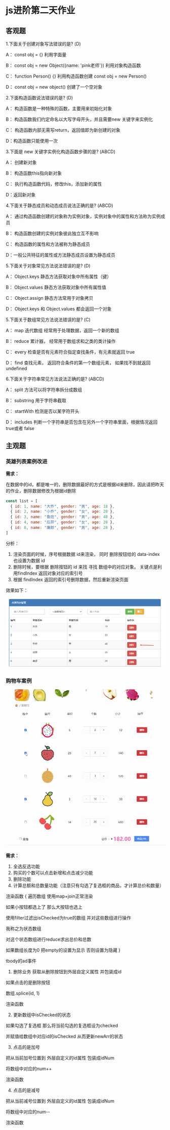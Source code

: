 # js进阶第二天作业

## 客观题

1.下面关于创建对象写法错误的是? (D)

 A： const obj = {}  利用字面量

 B： const obj = new Object({name: 'pink老师'})   利用对象构造函数

 C： function Person() {}  利用构造函数创建     const  obj = new Person()  

 D： const obj = new object()  创建了一个空对象

2.下面构造函数说法错误的是? (D)

 A： 构造函数是一种特殊的函数，主要用来初始化对象

 B： 构造函数我们约定命名以大写字母开头，并且需要new 关键字来实例化

 C： 构造函数内部无需写return，返回值即为新创建的对象

 D：构造函数只能使用一次

3.下面是 new 关键字实例化构造函数步骤的是? (ABCD)

 A： 创建新对象

 B： 构造函数this指向新对象

 C： 执行构造函数代码，修改this，添加新的属性

 D：返回新对象

4.下面关于静态成员和动态成员说法正确的是? (ABCD)

 A： 通过构造函数创建的对象称为实例对象，实例对象中的属性和方法称为实例成员

 B： 构造函数创建的实例对象彼此独立互不影响

 C： 构造函数的属性和方法被称为静态成员

 D：一般公共特征的属性或方法静态成员设置为静态成员

5.下面关于对象常见方法说法错误的是? (D)

 A： Object.keys 静态方法获取对象中所有属性（键） 

 B： Object.values 静态方法获取对象中所有属性值

 C： Object.assign  静态方法常用于对象拷贝

 D： Object.keys 和  Object.values  都会返回一个对象

5.下面关于数组常见方法说法错误的是? (C)

 A： map  迭代数组 经常用于处理数据，返回一个新的数组

 B： reduce 累计器， 经常用于数组求和之类的类计操作

 C： every   检查是否有元素符合指定查找条件，有元素就返回 true

 D： find  查找元素， 返回符合条件的第一个数组元素， 如果找不到就返回 undefined

6.下面关于字符串常见方法说法正确的是? (ABCD)

 A： split 方法可以将字符串拆分成数组

 B： substring 用于字符串截取

 C： startWith 检测是否以某字符开头

 D： includes 判断一个字符串是否包含在另外一个字符串里面，根据情况返回true或者 false



## 主观题

### 英雄列表案例改进

**需求：**

在数据中的id，都是唯一的，删除数据最好的方式是根据id来删除，因此请把昨天的作业，删除数据修改为根据id删除

~~~javascript
const list = [
  { id: 1, name: "大乔", gender: "男", age: 18 },
  { id: 2, name: "小乔", gender: "女", age: 20 },
  { id: 3, name: "鲁班", gender: "男", age: 48 },
  { id: 4, name: "后羿", gender: "女", age: 28 },
  { id: 8, name: "廉颇", gender: "男", age: 28 },
]
~~~

分析：

1. 渲染页面的时候，序号根据数据 id来渲染， 同时 删除按钮给的 data-index  也设置为数据 id 
2. 删除时候，要根据 删除按钮的  id 来找 寻找 数组中的对应对象。 关键点是利用findIndex 返回对象对应的索引号
3. 根据 findIndex 返回的索引号删除数据，然后重新渲染页面

效果如下：

![67837779484](02_work_assets/1678377794843.png)

### 购物车案例

<img src="./02_work_assets/11.gif">

**需求：**

1. 全选反选功能
2. 购买的个数可以点击新增和点击减少功能
3. 删除功能
4. 计算总额和总数量功能（注意只有勾选了复选框的商品，才计算总价和数量）

渲染函数 {
遍历数组 使用map+join正常渲染

如果小按钮都选上了 那么大按钮也选上

使用filter过滤出isChecked为true的数组 并对这些数组进行操作

我称之为状态数组

对这个状态数组进行reduce求出总价和总数

如果数组长度为0 把empty的设置为显示 否则设置为隐藏
}

tbody的ad事件

1. 删除业务
获取从删除按钮到外层自定义属性 并包装成id

如果点击的是删除按钮

数组.splice(id, 1)

渲染函数

2. 更新数组中isChecked的状态

如果勾选了复选框 那么将当前勾选的复选框设为checked 

并赋值给数组中对应id的isChecked 从而更新newArr的状态

3. 点击的是加号

把从当前加号位置到 外层自定义的id属性 包装成idNum

将数组中对应的num++

渲染函数

4. 点击的是减号

把从当前减号位置到 外层自定义的id属性 包装成idNum

将数组中对应的num--

渲染函数








